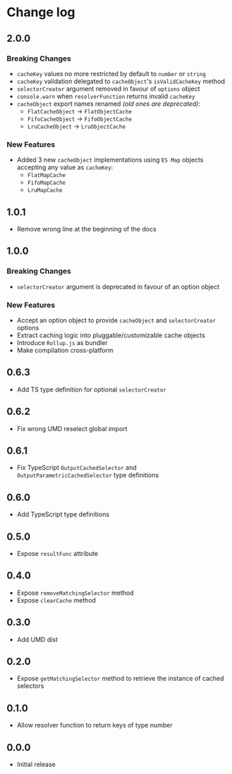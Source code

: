 # Change log

## 2.0.0

### Breaking Changes

* `cacheKey` values no more restricted by default to `number` or `string`
* `cacheKey` validation delegated to `cacheObject`'s `isValidCacheKey` method
* `selectorCreator` argument removed in favour of `options` object
* `console.warn` when `resolverFunction` returns invalid `cacheKey`
* `cacheObject` export names renamed _(old ones are deprecated)_:
  * `FlatCacheObject` -> `FlatObjectCache`
  * `FifoCacheObject` -> `FifoObjectCache`
  * `LruCacheObject` -> `LruObjectCache`

### New Features

* Added 3 new `cacheObject` implementations using `ES Map` objects accepting any value as `cacheKey`:
  * `FlatMapCache`
  * `FifoMapCache`
  * `LruMapCache`

## 1.0.1

* Remove wrong line at the beginning of the docs

## 1.0.0

### Breaking Changes

* `selectorCreator` argument is deprecated in favour of an option object

### New Features

* Accept an option object to provide `cacheObject` and `selectorCreator` options
* Extract caching logic into pluggable/customizable cache objects
* Introduce `Rollup.js` as bundler
* Make compilation cross-platform

## 0.6.3

* Add TS type definition for optional `selectorCreator`

## 0.6.2

* Fix wrong UMD reselect global import

## 0.6.1

* Fix TypeScript `OutputCachedSelector` and `OutputParametricCachedSelector` type definitions

## 0.6.0

* Add TypeScript type definitions

## 0.5.0

* Expose `resultFunc` attribute

## 0.4.0

* Expose `removeMatchingSelector` method
* Expose `clearCache` method

## 0.3.0

* Add UMD dist

## 0.2.0

* Expose `getMatchingSelector` method to retrieve the instance of cached selectors

## 0.1.0

* Allow resolver function to return keys of type number

## 0.0.0

* Initial release
